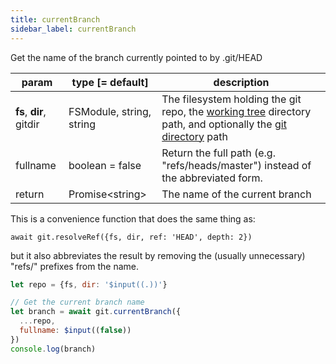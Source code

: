 ```yaml
---
title: currentBranch
sidebar_label: currentBranch
---
```


Get the name of the branch currently pointed to by .git/HEAD

| param                   | type [= default]         | description                                                                                                                                         |
| ----------------------- | ------------------------ | --------------------------------------------------------------------------------------------------------------------------------------------------- |
| **fs**, **dir**, gitdir | FSModule, string, string | The filesystem holding the git repo, the [working tree](dir-vs-gitdir.md) directory path, and optionally the [git directory](dir-vs-gitdir.md) path |
| fullname                | boolean = false          | Return the full path (e.g. "refs/heads/master") instead of the abbreviated form.                                                                    |
| return                  | Promise\<string\>        | The name of the current branch                                                                                                                      |

This is a convenience function that does the same thing as:

`await git.resolveRef({fs, dir, ref: 'HEAD', depth: 2})`

but it also abbreviates the result by removing the (usually unnecessary) "refs/" prefixes from the name.

```js live
let repo = {fs, dir: '$input((.))'}

// Get the current branch name
let branch = await git.currentBranch({
  ...repo,
  fullname: $input((false))
})
console.log(branch)
```
